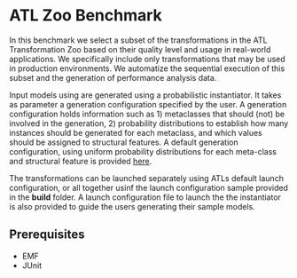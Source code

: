 # ATL Zoo Benchmark

In this benchmark we select a subset of the transformations in the ATL Transformation Zoo based on their quality level and usage in
real-world applications. 
We specifically include only transformations that may be used in production environments. 
We automatize the sequential execution of this subset and the generation of performance analysis data.

Input models using are generated using a probabilistic instantiator.
It takes as parameter a generation configuration specified by the user.
A generation configuration holds information such as 1) metaclasses that should (not) be involved in the generation, 2) probability distributions to establish how many instances should be generated for each metaclass, and which values should be assigned
to structural features. 
A default generation configuration, using uniform probability distributions for each meta-class and structural feature is provided [here](https://github.com/atlanmod/mondo-atlzoo-benchmark/blob/master/eu.opensourceprojects.mondo.benchmarks.transformationzoo/src/eu/opensourceprojects/mondo/benchmarks/transformationzoo/instantiator/impl/DefaultGeneratorConfiguration.java). 

The transformations can be launched separately using ATLs default launch configuration, or all together usinf the launch configuration sample provided in the **build** folder. A launch configuration file to launch the the instantiator is also provided to guide the users generating their sample models. 



## Prerequisites

* EMF
* JUnit


